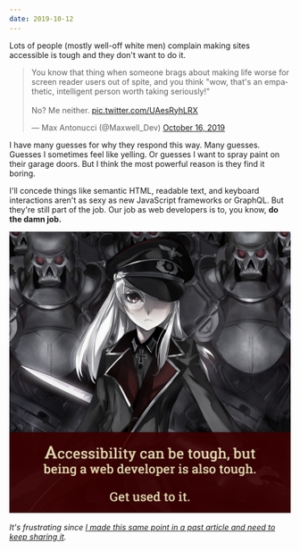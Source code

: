 ```yaml
---
date: 2019-10-12
---
```


Lots of people (mostly well-off white men) complain making sites accessible is tough and they don't want to do it.

<blockquote class="twitter-tweet" data-lang="en"><p lang="en" dir="ltr">You know that thing when someone brags about making life worse for screen reader users out of spite, and you think &quot;wow, that&#39;s an empathetic, intelligent person worth taking seriously!&quot;<br><br>No? Me neither. <a href="https://t.co/UAesRyhLRX">pic.twitter.com/UAesRyhLRX</a></p>&mdash; Max Antonucci (@Maxwell_Dev) <a href="https://twitter.com/Maxwell_Dev/status/1184567080336744454?ref_src=twsrc%5Etfw">October 16, 2019</a></blockquote>
<script async src="https://platform.twitter.com/widgets.js" charset="utf-8"></script>


I have many guesses for why they respond this way. Many guesses. Guesses I sometimes feel like yelling. Or guesses I want to spray paint on their garage doors. But I think the most powerful reason is they find it boring.

I'll concede things like semantic HTML, readable text, and keyboard interactions aren't as sexy as new JavaScript frameworks or GraphQL. But they're still part of the job. Our job as web developers is to, you know, **do the damn job.**

![A quote image saying "Accessibility can be tough, but being a web developer is also tough. Get used to it."](/assets/images/notes/accessibility-tough.png)

_It's frustrating since [I made this same point in a past article and need to keep sharing it](https://dev.to/maxwell_dev/comebacks-for-five-wrong-arguments-against-accessibility-5g5j)._
